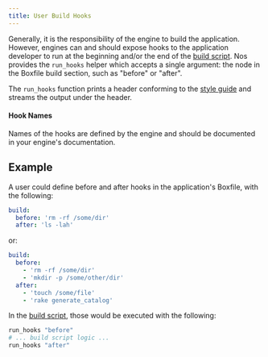 ```yaml
---
title: User Build Hooks
---
```


Generally, it is the responsibility of the engine to build the application. However, engines can and should expose hooks to the application developer to run at the beginning and/or the end of the [build script](/engines/scripts/build/). Nos provides the `run_hooks` helper which accepts a single argument: the node in the Boxfile build section, such as "before" or "after".

The `run_hooks` function prints a header conforming to the [style guide](/engines/style-guide/) and streams the output under the header.

#### Hook Names
Names of the hooks are defined by the engine and should be documented in your engine's documentation.

## Example

A user could define before and after hooks in the application's Boxfile, with the following:

```yaml
build:
  before: 'rm -rf /some/dir'
  after: 'ls -lah'
```

or:

```yaml
build:
  before:
    - 'rm -rf /some/dir'
    - 'mkdir -p /some/other/dir'
  after:
    - 'touch /some/file'
    - 'rake generate_catalog'
```

In the [build script](/engines/scripts/build/), those would be executed with the following:

```bash
run_hooks "before"
# ... build script logic ...
run_hooks "after"
```

